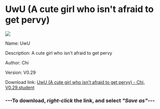 # UwU (A cute girl who isn't afraid to get pervy)

<img src = "https://raw.githubusercontent.com/Arbiter1223/Daigaku-Gurashi-Custom-Students/master/Students/Files/UwU%20(A%20cute%20girl%20who%20isn't%20afraid%20to%20get%20pervy).png">

Name: UwU

Description: A cute girl who isn't afraid to get pervy

Author: Chi

Version: V0.29

Download link: <a href="https://raw.githubusercontent.com/Arbiter1223/Daigaku-Gurashi-Custom-Students/master/Students/Files/UwU%20(A%20cute%20girl%20who%20isn't%20afraid%20to%20get%20pervy)%20-%20Chi%2C%20V0.29.student">UwU (A cute girl who isn't afraid to get pervy) - Chi, V0.29.student</a>

### ---**To download, _right-click_ the link, and select _"Save as"_**---
